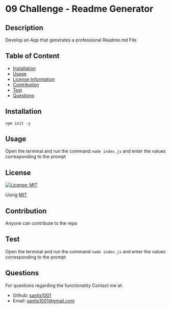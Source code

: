 # 09 Challenge - Readme Generator
## Description
Develop an App that generates a professional Readme.md File

## Table of Content
- [Installation](#installation)
- [Usage](#usage)
- [License Information](#License)
- [Contribution](#contribution)
- [Test](#test)
- [Questions](#questions)
## Installation
```
npm init -y
```

## Usage
Open the terminal and run the command `node index.js` and enter the values corresponding to the prompt
## License
[![License: MIT](https://img.shields.io/badge/License-mit-grey.svg)](https://opensource.org/licenses/mit)

Using [MIT](https://opensource.org/licenses/mit)

## Contribution

Anyone can contribute to the repo

## Test
Open the terminal and run the command `node index.js` and enter the values corresponding to the prompt

## Questions
For questions regarding the functionality
Contact me at: 
* Github: [santis1001](https://github.com/santis1001)
* Email: santis1001@gmail.com

